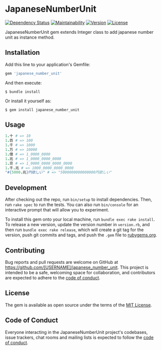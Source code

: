 # JapaneseNumberUnit

[![Dependency Status](https://badgen.net/dependabot/shuheiokuda0704/japanese_number_unit?icon=dependabot)](https://dependabot.com)
[![Maintainability](https://badgen.net/codeclimate/maintainability/shuheiokuda0704/japanese_number_unit?icon=codeclimate)](https://codeclimate.com/github/shuheiokuda0704/japanese_number_unit)
[![Version](https://badgen.net/rubygems/v/japanese_number_unit?icon=ruby)](https://rubygems.org/gems/japanese_number_unit)
[![License](https://badgen.net/github/license/shuheiokuda0704/japanese_number_unit?icon=github)](https://github.com/shuheiokuda0704/japanese_number_unit/blob/master/LICENSE.txt)

JapaneseNumberUnit gem extends Integer class to add japanese number unit as instance method.

## Installation

Add this line to your application's Gemfile:

```ruby
gem 'japanese_number_unit'
```

And then execute:

    $ bundle install

Or install it yourself as:

    $ gem install japanese_number_unit

## Usage

```ruby
1.十 # => 10
1.百 # => 100
1.千 # => 1000
1.万 # => 10000
1.億 # => 1_0000_0000
1.兆 # => 1_0000_0000_0000
1.京 # => 1_0000_0000_0000_0000
1.千.兆 # => 1000_0000_0000_0000
"#{5000.兆}円欲しい" # => "5000000000000000円欲しい"
```

## Development

After checking out the repo, run `bin/setup` to install dependencies. Then, run `rake spec` to run the tests. You can also run `bin/console` for an interactive prompt that will allow you to experiment.

To install this gem onto your local machine, run `bundle exec rake install`. To release a new version, update the version number in `version.rb`, and then run `bundle exec rake release`, which will create a git tag for the version, push git commits and tags, and push the `.gem` file to [rubygems.org](https://rubygems.org).

## Contributing

Bug reports and pull requests are welcome on GitHub at https://github.com/[USERNAME]/japanese_number_unit. This project is intended to be a safe, welcoming space for collaboration, and contributors are expected to adhere to the [code of conduct](https://github.com/[USERNAME]/japanese_number_unit/blob/master/CODE_OF_CONDUCT.md).


## License

The gem is available as open source under the terms of the [MIT License](https://opensource.org/licenses/MIT).

## Code of Conduct

Everyone interacting in the JapaneseNumberUnit project's codebases, issue trackers, chat rooms and mailing lists is expected to follow the [code of conduct](https://github.com/[USERNAME]/japanese_number_unit/blob/master/CODE_OF_CONDUCT.md).
